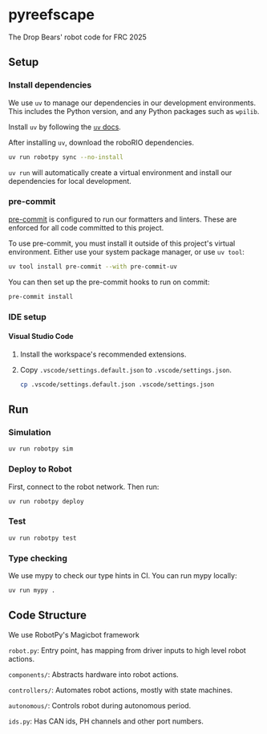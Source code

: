 # pyreefscape

The Drop Bears' robot code for FRC 2025

## Setup

### Install dependencies

We use `uv` to manage our dependencies in our development environments.
This includes the Python version, and any Python packages such as `wpilib`.

Install `uv` by following the [`uv` docs](https://docs.astral.sh/uv/).

After installing `uv`, download the roboRIO dependencies.

```sh
uv run robotpy sync --no-install
```

`uv run` will automatically create a virtual environment and install our dependencies for local development.

### pre-commit

[pre-commit][] is configured to run our formatters and linters.
These are enforced for all code committed to this project.

To use pre-commit, you must install it outside of this project's virtual environment.
Either use your system package manager, or use `uv tool`:

```sh
uv tool install pre-commit --with pre-commit-uv
```

You can then set up the pre-commit hooks to run on commit:

```sh
pre-commit install
```

[pre-commit]: https://pre-commit.com

### IDE setup

#### Visual Studio Code

1. Install the workspace's recommended extensions.
2. Copy `.vscode/settings.default.json` to `.vscode/settings.json`.

   ```sh
   cp .vscode/settings.default.json .vscode/settings.json
   ```

## Run

### Simulation

```
uv run robotpy sim
```

### Deploy to Robot

First, connect to the robot network. Then run:

```
uv run robotpy deploy
```

### Test

```
uv run robotpy test
```

### Type checking

We use mypy to check our type hints in CI. You can run mypy locally:

```sh
uv run mypy .
```

## Code Structure

We use RobotPy's Magicbot framework

`robot.py`: Entry point, has mapping from driver inputs to high level robot actions.

`components/`: Abstracts hardware into robot actions.

`controllers/`: Automates robot actions, mostly with state machines.

`autonomous/`: Controls robot during autonomous period.

`ids.py`: Has CAN ids, PH channels and other port numbers.
